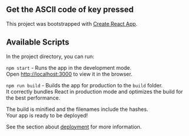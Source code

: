 ## Get the ASCII code of key pressed

This project was bootstrapped with [Create React App](https://github.com/facebook/create-react-app).

## Available Scripts

In the project directory, you can run:

`npm start` - Runs the app in the development mode.<br>
Open [http://localhost:3000](http://localhost:3000) to view it in the browser.

`npm run build` - Builds the app for production to the `build` folder.<br>
It correctly bundles React in production mode and optimizes the build for the best performance.

The build is minified and the filenames include the hashes.<br>
Your app is ready to be deployed!

See the section about [deployment](https://facebook.github.io/create-react-app/docs/deployment) for more information.
